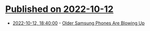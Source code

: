 # [Published on 2022-10-12](index.md)

* [2022-10-12, 18:40:00](https://hardware.slashdot.org/story/22/10/12/1611247/older-samsung-phones-are-blowing-up?utm_source=rss1.0mainlinkanon&utm_medium=feed) - [Older Samsung Phones Are Blowing Up](https://hardware.slashdot.org/story/22/10/12/1611247/older-samsung-phones-are-blowing-up?utm_source=rss1.0mainlinkanon&utm_medium=feed)
